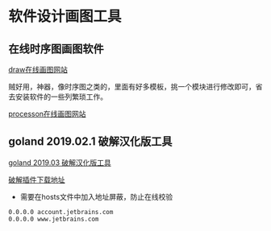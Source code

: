 # 软件设计画图工具

## 在线时序图画图软件

[draw在线画图网站](https://www.draw.io/) 

贼好用，神器，像时序图之类的，里面有好多模板，挑一个模块进行修改即可，省去安装软件的一些列繁琐工作。

[processon在线画图网站](https://www.processon.com/)

## goland 2019.02.1 破解汉化版工具

[goland 2019.03 破解汉化版工具](https://www.jiweichengzhu.com/article/b31ddbd89d8d46ae89c8c560eb8f9edc)

[破解插件下载地址](https://pan.baidu.com/s/17DuJ35QTumAgYHVFHgrVZw)

* 需要在hosts文件中加入地址屏蔽，防止在线校验

```
0.0.0.0 account.jetbrains.com
0.0.0.0 www.jetbrains.com

```
